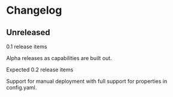 # Changelog

## Unreleased

0.1 release items 

Alpha releases as capabilities are built out.

Expected 0.2 release items

Support for manual deployment with full support for properties in config.yaml.

